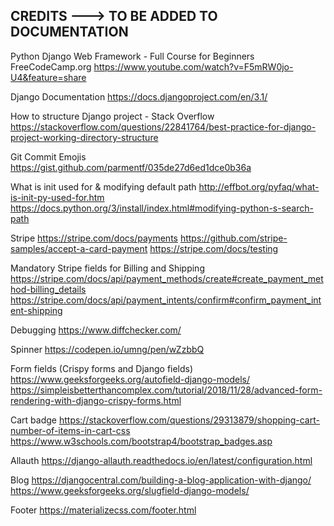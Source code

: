 ## CREDITS ---> TO BE ADDED TO DOCUMENTATION
Python Django Web Framework - Full Course for Beginners
FreeCodeCamp.org
https://www.youtube.com/watch?v=F5mRW0jo-U4&feature=share

Django Documentation
https://docs.djangoproject.com/en/3.1/

How to structure Django project - Stack Overflow
https://stackoverflow.com/questions/22841764/best-practice-for-django-project-working-directory-structure

Git Commit Emojis 
https://gist.github.com/parmentf/035de27d6ed1dce0b36a

What is init used for & modifying default path
http://effbot.org/pyfaq/what-is-init-py-used-for.htm
https://docs.python.org/3/install/index.html#modifying-python-s-search-path

Stripe
https://stripe.com/docs/payments
https://github.com/stripe-samples/accept-a-card-payment
https://stripe.com/docs/testing

Mandatory Stripe fields for Billing and Shipping
https://stripe.com/docs/api/payment_methods/create#create_payment_method-billing_details
https://stripe.com/docs/api/payment_intents/confirm#confirm_payment_intent-shipping

Debugging
https://www.diffchecker.com/

Spinner
https://codepen.io/umng/pen/wZzbbQ

Form fields (Crispy forms and Django fields)
https://www.geeksforgeeks.org/autofield-django-models/
https://simpleisbetterthancomplex.com/tutorial/2018/11/28/advanced-form-rendering-with-django-crispy-forms.html

Cart badge
https://stackoverflow.com/questions/29313879/shopping-cart-number-of-items-in-cart-css
https://www.w3schools.com/bootstrap4/bootstrap_badges.asp

Allauth
https://django-allauth.readthedocs.io/en/latest/configuration.html

Blog
https://djangocentral.com/building-a-blog-application-with-django/
https://www.geeksforgeeks.org/slugfield-django-models/

Footer
https://materializecss.com/footer.html